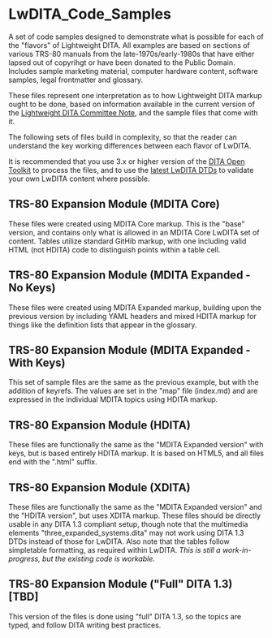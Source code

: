 # LwDITA_Code_Samples
A set of code samples designed to demonstrate what is possible for each of the "flavors" of Lightweight DITA. All examples are based on  sections of various TRS-80 manuals from the late-1970s/early-1980s that have either lapsed out of copyrihgt or have been donated to the Public Domain. Includes sample marketing material, computer hardware content, software samples, legal frontmatter and glossary.

These files represent one interpretation as to how Lightweight DITA markup ought to be done, based on information available in the current version of the [Lightweight DITA Committee Note](http://docs.oasis-open.org/dita/LwDITA/v1.0/cnprd02/LwDITA-v1.0-cnprd02.pdf), and the sample files that come with it.  

The following sets of files build in complexity, so that the reader can understand the key working differences between each flavor of LwDITA. 

It is recommended that you use 3.x or higher version of the [DITA Open Toolkit](https://www.dita-ot.org/) to process the files, and to use the [latest LwDITA DTDs](http://docs.oasis-open.org/dita/LwDITA/v1.0/cnprd02/LwDITA-v1.0-cnprd02-grammars.zip) to validate your own LwDITA content where possible. 

## TRS-80 Expansion Module (MDITA Core)
These files were created using MDITA Core markup. This is the "base" version, and contains only what is allowed in an MDITA Core LwDITA set of content. Tables utilize standard GitHib markup, with one including valid HTML (not HDITA) code to distinguish points within a table cell. 

## TRS-80 Expansion Module (MDITA Expanded - No Keys) 
These files were created using MDITA Expanded markup, building upon the previous version by including YAML headers and mixed HDITA markup for things like the definition lists that appear in the glossary. 

## TRS-80 Expansion Module (MDITA Expanded - With Keys) 
This set of sample files are the same as the previous example, but with the addition of keyrefs. The values are set in the "map" file (index.md) and are expressed in the individual MDITA topics using HDITA markup.

## TRS-80 Expansion Module (HDITA) 
These files are functionally the same as the "MDITA Expanded version" with keys, but is based entirely HDITA markup. It is based on HTML5, and all files end with the ".html" suffix.

## TRS-80 Expansion Module (XDITA)
These files are functionally the same as the "MDITA Expanded version" and the "HDITA version", but uses XDITA markup. These files should be directly usable in any DITA 1.3 compliant setup, though note that the multimedia elements "three_expanded_systems.dita" may not work using DITA 1.3 DTDs instead of those for LwDITA. Also note that the tables follow simpletable formatting, as required within LwDITA. *This is still a work-in-progress, but the existing code is workable.*

## TRS-80 Expansion Module ("Full" DITA 1.3) [TBD]
This version of the files is done using "full" DITA 1.3, so the topics are typed, and follow DITA writing best practices.
